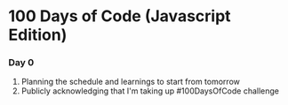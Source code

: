 # 100 Days of Code (Javascript Edition)
### Day 0
1. Planning the schedule and learnings to start from tomorrow
2. Publicly acknowledging that I'm taking up #100DaysOfCode challenge
